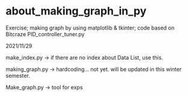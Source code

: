 # about_making_graph_in_py

Exercise; making graph by using matplotlib &amp; tkinter; code based on Bitcraze PID_controller_tuner.py

2021/11/29

make_index.py -> if there are no index about Data List, use this.

making_graph.py -> hardcoding... not yet. will be updated in this winter semester. 

Make_graph.py -> tool for exps
